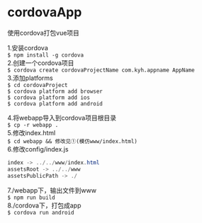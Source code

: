 # cordovaApp
使用cordova打包vue项目

1.安装cordova<br/>
`$ npm install -g cordova`<br/>
2.创建一个cordova项目<br/>
`$ cordova create cordovaProjectName com.kyh.appname AppName`<br/>
3.添加platforms<br/>
`$ cd cordovaProject`<br/>
`$ cordova platform add browser`<br/>
`$ cordova platform add ios`<br/>
`$ cordova platform add android`<br/>

4.将webapp导入到cordova项目根目录<br/>
`$ cp -r webapp .`<br/>
5.修改index.html<br/>
`$ cd webapp && 修改见①(模仿www/index.html)`<br/>
6.修改config/index.js<br/>
```java
index -> ../../www/index.html
assetsRoot -> ../../www
assetsPublicPath -> ./
```
7./webapp下，输出文件到www<br/>
`$ npm run build`<br/>
8./cordova下，打包成app<br/>
`$ cordova run android`<br/>

